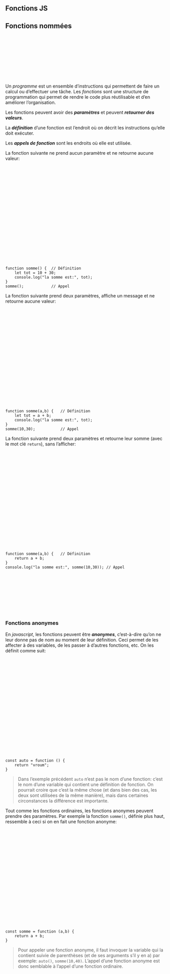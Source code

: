 <div class="gdoc-page">
          
<div class="gdoc-page__header flex flex-wrap  
    justify-end
  
  hidden-mobile
  hidden" itemprop="breadcrumb">    
</div>
  <article class="gdoc-markdown gdoc-markdown__align--left">
    <h1>Fonctions JS</h1>
    <div class="gdoc-page__anchorwrap">
    <h2 id="fonctions-nommées">
        Fonctions nommées
        <a data-clipboard-text="http://otardi.gitlab.io/420-211/R%C3%A9vision/fonction-js/#fonctions-nommées" class="gdoc-page__anchor clip flex align-center" title="Anchor to: Fonctions nommées" aria-label="Anchor to: Fonctions nommées" href="#fonctions-nomm%c3%a9es">
            <svg class="gdoc-icon gdoc_link"><use xlink:href="#gdoc_link"></use></svg>
        </a>
    </h2>
</div>
<p>Un <em>programme</em> est un ensemble d’instructions qui permettent de faire un calcul ou d’effectuer une tâche. Les <em>fonctions</em> sont une structure de programmation qui permet de rendre le code plus réutilisable et d’en améliorer l’organisation.</p>
<p>Les fonctions peuvent avoir des <em><strong>paramètres</strong></em> et peuvent <em><strong>retourner des valeurs</strong></em>.</p>
<p>La <em><strong>définition</strong></em> d’une fonction est l’endroit où on décrit les instructions qu’elle doit exécuter.</p>
<p>Les <em><strong>appels de fonction</strong></em> sont les endroits où elle est utilisée.</p>
<p>La fonction suivante ne prend aucun paramètre et ne retourne aucune valeur:</p>
<div class="highlight gdoc-post__codecontainer"><span class="flex align-center justify-center clip gdoc-post__codecopy" data-clipboard-text="function somme() {  // Définition
    let tot = 10 + 30;
    console.log(&quot;la somme est:&quot;, tot);
}
somme();            // Appel" data-copy-feedback="Copied!" role="button" aria-label="Copy"><svg class="gdoc-icon copy"><use xlink:href="#gdoc_copy"></use></svg><svg class="gdoc-icon check hidden"><use xlink:href="#gdoc_check"></use></svg></span><pre tabindex="0" class="chroma"><code class="language-js" data-lang="js"><span class="line"><span class="cl"><span class="kd">function</span> <span class="nx">somme</span><span class="p">()</span> <span class="p">{</span>  <span class="c1">// Définition
</span></span></span><span class="line"><span class="cl"><span class="c1"></span>    <span class="kd">let</span> <span class="nx">tot</span> <span class="o">=</span> <span class="mi">10</span> <span class="o">+</span> <span class="mi">30</span><span class="p">;</span>
</span></span><span class="line"><span class="cl">    <span class="nx">console</span><span class="p">.</span><span class="nx">log</span><span class="p">(</span><span class="s2">"la somme est:"</span><span class="p">,</span> <span class="nx">tot</span><span class="p">);</span>
</span></span><span class="line"><span class="cl"><span class="p">}</span>
</span></span><span class="line"><span class="cl"><span class="nx">somme</span><span class="p">();</span>            <span class="c1">// Appel
</span></span></span></code></pre></div><p>La fonction suivante prend deux paramètres, affiche un message et ne retourne aucune valeur:</p>
<div class="highlight gdoc-post__codecontainer"><span class="flex align-center justify-center clip gdoc-post__codecopy" data-clipboard-text="function somme(a,b) {   // Définition
    let tot = a + b;
    console.log(&quot;la somme est:&quot;, tot);
}
somme(10,30);           // Appel" data-copy-feedback="Copied!" role="button" aria-label="Copy"><svg class="gdoc-icon copy"><use xlink:href="#gdoc_copy"></use></svg><svg class="gdoc-icon check hidden"><use xlink:href="#gdoc_check"></use></svg></span><pre tabindex="0" class="chroma"><code class="language-js" data-lang="js"><span class="line"><span class="cl"><span class="kd">function</span> <span class="nx">somme</span><span class="p">(</span><span class="nx">a</span><span class="p">,</span><span class="nx">b</span><span class="p">)</span> <span class="p">{</span>   <span class="c1">// Définition
</span></span></span><span class="line"><span class="cl"><span class="c1"></span>    <span class="kd">let</span> <span class="nx">tot</span> <span class="o">=</span> <span class="nx">a</span> <span class="o">+</span> <span class="nx">b</span><span class="p">;</span>
</span></span><span class="line"><span class="cl">    <span class="nx">console</span><span class="p">.</span><span class="nx">log</span><span class="p">(</span><span class="s2">"la somme est:"</span><span class="p">,</span> <span class="nx">tot</span><span class="p">);</span>
</span></span><span class="line"><span class="cl"><span class="p">}</span>
</span></span><span class="line"><span class="cl"><span class="nx">somme</span><span class="p">(</span><span class="mi">10</span><span class="p">,</span><span class="mi">30</span><span class="p">);</span>           <span class="c1">// Appel
</span></span></span></code></pre></div><p>La fonction suivante prend deux paramètres et retourne leur somme (avec le mot clé <code>return</code>), sans l’afficher:</p>
<div class="highlight gdoc-post__codecontainer"><span class="flex align-center justify-center clip gdoc-post__codecopy" data-clipboard-text="function somme(a,b) {   // Définition
    return a + b;
}
console.log(&quot;la somme est:&quot;, somme(10,30)); // Appel" data-copy-feedback="Copied!" role="button" aria-label="Copy"><svg class="gdoc-icon copy"><use xlink:href="#gdoc_copy"></use></svg><svg class="gdoc-icon check hidden"><use xlink:href="#gdoc_check"></use></svg></span><pre tabindex="0" class="chroma"><code class="language-js" data-lang="js"><span class="line"><span class="cl"><span class="kd">function</span> <span class="nx">somme</span><span class="p">(</span><span class="nx">a</span><span class="p">,</span><span class="nx">b</span><span class="p">)</span> <span class="p">{</span>   <span class="c1">// Définition
</span></span></span><span class="line"><span class="cl"><span class="c1"></span>    <span class="k">return</span> <span class="nx">a</span> <span class="o">+</span> <span class="nx">b</span><span class="p">;</span>
</span></span><span class="line"><span class="cl"><span class="p">}</span>
</span></span><span class="line"><span class="cl"><span class="nx">console</span><span class="p">.</span><span class="nx">log</span><span class="p">(</span><span class="s2">"la somme est:"</span><span class="p">,</span> <span class="nx">somme</span><span class="p">(</span><span class="mi">10</span><span class="p">,</span><span class="mi">30</span><span class="p">));</span> <span class="c1">// Appel
</span></span></span></code></pre></div><div class="gdoc-page__anchorwrap">
    <h3 id="fonctions-anonymes">
        Fonctions anonymes
        <a data-clipboard-text="http://otardi.gitlab.io/420-211/R%C3%A9vision/fonction-js/#fonctions-anonymes" class="gdoc-page__anchor clip flex align-center" title="Anchor to: Fonctions anonymes" aria-label="Anchor to: Fonctions anonymes" href="#fonctions-anonymes">
            <svg class="gdoc-icon gdoc_link"><use xlink:href="#gdoc_link"></use></svg>
        </a>
    </h3>
</div>
<p>En <em>javascript</em>, les fonctions peuvent être <em><strong>anonymes</strong></em>, c’est-à-dire qu’on ne leur donne pas de nom au moment de leur définition. Ceci permet de les affecter à des variables, de les passer à d’autres fonctions, etc. On les définit comme suit:</p>
<div class="highlight gdoc-post__codecontainer"><span class="flex align-center justify-center clip gdoc-post__codecopy" data-clipboard-text="const auto = function () {  
    return &quot;vroum&quot;;
}" data-copy-feedback="Copied!" role="button" aria-label="Copy"><svg class="gdoc-icon copy"><use xlink:href="#gdoc_copy"></use></svg><svg class="gdoc-icon check hidden"><use xlink:href="#gdoc_check"></use></svg></span><pre tabindex="0" class="chroma"><code class="language-js" data-lang="js"><span class="line"><span class="cl"><span class="kr">const</span> <span class="nx">auto</span> <span class="o">=</span> <span class="kd">function</span> <span class="p">()</span> <span class="p">{</span>  
</span></span><span class="line"><span class="cl">    <span class="k">return</span> <span class="s2">"vroum"</span><span class="p">;</span>
</span></span><span class="line"><span class="cl"><span class="p">}</span>
</span></span></code></pre></div>

<blockquote class="gdoc-hint caution">
  <div class="gdoc-hint__title flex align-center"><i class="fa caution" title="Attention"></i></div>
  <div class="gdoc-hint__text">Dans l’exemple précédent <code>auto</code> n’est pas le nom d’une fonction: c’est le nom d’une variable qui contient une définition de fonction. On pourrait croire que c’est la même chose (et dans bien des cas, les deux sont utilisées de la même manière), mais dans certaines circonstances la différence est importante.</div>
</blockquote>

<p>Tout comme les fonctions ordinaires, les fonctions anonymes peuvent prendre des paramètres. Par exemple la fonction <code>somme()</code>, définie plus haut, ressemble à ceci si on en fait une fonction anonyme:</p>
<div class="highlight gdoc-post__codecontainer"><span class="flex align-center justify-center clip gdoc-post__codecopy" data-clipboard-text="const somme = function (a,b) {  
    return a + b;
}" data-copy-feedback="Copied!" role="button" aria-label="Copy"><svg class="gdoc-icon copy"><use xlink:href="#gdoc_copy"></use></svg><svg class="gdoc-icon check hidden"><use xlink:href="#gdoc_check"></use></svg></span><pre tabindex="0" class="chroma"><code class="language-js" data-lang="js"><span class="line"><span class="cl"><span class="kr">const</span> <span class="nx">somme</span> <span class="o">=</span> <span class="kd">function</span> <span class="p">(</span><span class="nx">a</span><span class="p">,</span><span class="nx">b</span><span class="p">)</span> <span class="p">{</span>  
</span></span><span class="line"><span class="cl">    <span class="k">return</span> <span class="nx">a</span> <span class="o">+</span> <span class="nx">b</span><span class="p">;</span>
</span></span><span class="line"><span class="cl"><span class="p">}</span>
</span></span></code></pre></div>

<blockquote class="gdoc-hint tip">
  <div class="gdoc-hint__title flex align-center"><i class="fa tip" title="Important"></i></div>
  <div class="gdoc-hint__text">Pour appeler une fonction anonyme, il faut invoquer la variable qui la contient suivie de parenthèses (et de ses arguments s’il y en a) par exemple: <code>auto()</code>, <code>somme(10,40)</code>. L’appel d’une fonction anonyme est donc semblable à l’appel d’une fonction ordinaire.</div>
</blockquote>

  </article>


